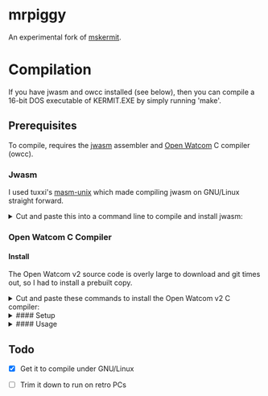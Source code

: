 # mrpiggy

An experimental fork of
[mskermit](https://github.com/hackerb9/mskermit). 

# Compilation

If you have jwasm and owcc installed (see below), then you can compile
a 16-bit DOS executable of KERMIT.EXE by simply running 'make'. 

## Prerequisites

To compile, requires the [jwasm](https://github.com/tuxxi/masm-unix)
assembler and
[Open Watcom](https://github.com/open-watcom/open-watcom-v2/)
C compiler (owcc). 

### Jwasm

I used tuxxi's [masm-unix](https://github.com/tuxxi/masm-unix) which
made compiling jwasm on GNU/Linux straight forward. 

<details><summary>Cut and paste this into a command line to compile
and install jwasm:</summary>

```bash
    sudo apt install build-essential cmake
    git clone http://github.com/tuxxi/masm-unix
    cd masm_unix/src/JWasm
    cmake .  &&  make  &&  sudo cp -p jwasm /usr/local/bin/
```
</details>

### Open Watcom C Compiler

#### Install
The Open Watcom v2 source code is overly large to download and git
times out, so I had to install a prebuilt copy. 

<details>
<summary>Cut and paste these commands to install the Open Watcom v2 C compiler:</summary>

``` bash
cd
mkdir ow2
cd ow2
R=https://github.com/open-watcom/open-watcom-v2/releases
wget -O ow2.zip "$R"/download/Current-build/open-watcom-2_0-c-linux-x64
unzip ow2.zip
rm -r ow2.zip binnt binp binw rdos rh 
mv binl64 bin
cd bin
chmod +x $(file * | grep ELF | cut -f1 -d:)
mv vi weevil
```

<details><summary>32-bit binaries</summary>

Binaries are in `binl` instead of `binl64`; rename it to just `bin`.
If you don't have a binl directory, try changing `x64` to `x86` in the
wget line. 

``` bash
cd
mkdir ow2
cd ow2
R=https://github.com/open-watcom/open-watcom-v2/releases
wget -O ow2.zip "$R"/download/Current-build/open-watcom-2_0-c-linux-x86
unzip ow2.zip
rm -r ow2.zip binnt binp binw rdos rh 
mv binl bin
cd bin
chmod +x $(file * | grep ELF | cut -f1 -d:)
mv vi weevil
```
</details>

<details><summary>About weevil</summary>

Note that we've renamed the Watcom editor to `weevil` because calling
it `vi` on a UNIX system is silly. It is clearly the love-child of
Microsoft EDIT and `ed` plus it's a bit buggy (try Ctrl+C), thus
"weevil". 
</details>

</details>

<details><summary>#### Setup</summary>

To use the Watcom C compiler, you'll need to setup the compilation
environment like so:

``` bash
export WATCOM=${HOME}/ow2
export PATH+=${WATCOM}/bin
export INCLUDE=${WATCOM}/h
```

You can run that at the command line or add it to the Makefile. 
</details>

<details><summary>#### Usage</summary>

``` bash
owcc  -bdos  -mcmodel=s  -o myprog.exe  myprog.c
```

You can then execute the .exe file in dosbox to test it out.

</details>

## Todo

- [x] Get it to compile under GNU/Linux

- [ ] Trim it down to run on retro PCs
